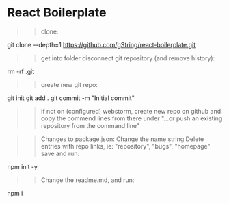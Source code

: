 # React Boilerplate
>> clone:

git clone --depth=1 https://github.com/gString/react-boilerplate.git <app folder here>


>> get into folder
>> disconnect git repository (and remove history):

rm -rf .git


>> create new git repo:

git init
git add .
git commit -m "Initial commit"


>> if not on (configured) webstorm, create new repo on github and copy the commend lines from there
>> under "…or push an existing repository from the command line"


>> Changes to package.json:
>> Change the name string
>> Delete entries with repo links, ie:
>> "repository", "bugs", "homepage"
>> save and run:

npm init -y


>> Change the readme.md, and run:

npm i
